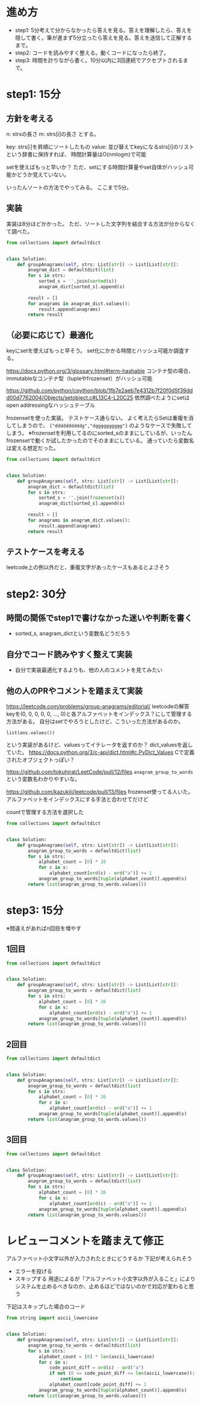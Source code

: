 # 進め方
- step1: 5分考えて分からなかったら答えを見る。答えを理解したら、答えを隠して書く。筆が進まず5分立ったら答えを見る。答えを送信して正解するまで。
- step2: コードを読みやすく整える。動くコードになったら終了。
- step3: 時間を計りながら書く。10分以内に3回連続でアクセプトされるまで。

# step1: 15分
## 方針を考える
n: strsの長さ
m: strs[i]の長さ
とする。

key: strs[i]を昇順にソートしたもの
value: 並び替えてkeyになるstrs[i]のリスト
という辞書に保持すれば、
時間計算量はO(nmlogm)で可能

setを使えばもっと早いか？
ただ、setにする時間計算量やset自体がハッシュ可能かどうか覚えていない。

いったんソートの方法でやってみる。
ここまで5分。

## 実装
実装は8分ほどかかった。
ただ、ソートした文字列を結合する方法が分からなくて調べた。

```python
from collections import defaultdict


class Solution:
    def groupAnagrams(self, strs: List[str]) -> List[List[str]]:
        anagram_dict = defaultdict(list)
        for s in strs:
            sorted_s = ''.join(sorted(s))
            anagram_dict[sorted_s].append(s)
        
        result = []
        for anagrams in anagram_dict.values():
            result.append(anagrams)
        return result

```


## （必要に応じて）最適化
keyにsetを使えばもっと早そう。
set化にかかる時間とハッシュ可能か調査する。

https://docs.python.org/3/glossary.html#term-hashable
コンテナ型の場合、immutableなコンテナ型（tupleやfrozenset）がハッシュ可能

https://github.com/python/cpython/blob/1fb7e2aeb7e4312b7f20f0d5f39ddd00d7762004/Objects/setobject.c#L13C4-L20C25
依然調べたようにsetはopen addressingなハッシュテーブル

frozensetを使った実装。
テストケース通らない。
よく考えたらSetは重複を消してしまうので、
`["ddddddddddg","dgggggggggg"]` 
のようなケースで失敗してしまう。
※frozensetを利用してるのにsorted_sのままにしているが、いったんfrozensetで動くか試したかったのでそのままにしている。
通っていたら変数名は変える想定だった。

```python
from collections import defaultdict


class Solution:
    def groupAnagrams(self, strs: List[str]) -> List[List[str]]:
        anagram_dict = defaultdict(list)
        for s in strs:
            sorted_s = ''.join(frozenset(s))
            anagram_dict[sorted_s].append(s)
        
        result = []
        for anagrams in anagram_dict.values():
            result.append(anagrams)
        return result

```

## テストケースを考える
leetcode上の例以外だと、重複文字があったケースもあるとよさそう

# step2: 30分
## 時間の関係でstep1で書けなかった迷いや判断を書く
- sorted_s, anagram_dictという変数名どうだろう

## 自分でコード読みやすく整えて実装
- 自分で実装最適化するよりも、他の人のコメントを見てみたい

## 他の人のPRやコメントを踏まえて実装
https://leetcode.com/problems/group-anagrams/editorial/
leetcodeの解答
keyを(0, 0, 0, 0, 0, ..., 0)と各アルファベットをインデックス？にして管理する方法がある。
自分はsetでやろうとしたけど、こういった方法があるのか。

```
list(ans.values())
```
という実装があるけど、valuesってイテレータを返すのか？
dict_valuesを返していた。
https://docs.python.org/3/c-api/dict.html#c.PyDict_Values
Cで定義されたオブジェクトっぽい？


https://github.com/tokuhirat/LeetCode/pull/12/files
`anagram_group_to_words` という変数名わかりやすいな。

https://github.com/kazukiii/leetcode/pull/13/files
frozenset使ってる人いた。
アルファベットをインデックスにする手法と合わせてだけど

countで管理する方法を選択した
```python
from collections import defaultdict


class Solution:
    def groupAnagrams(self, strs: List[str]) -> List[List[str]]:
        anagram_group_to_words = defaultdict(list)
        for s in strs:
            alphabet_count = [0] * 26
            for c in s:
                alphabet_count[ord(c) - ord("a")] += 1
            anagram_group_to_words[tuple(alphabet_count)].append(s)
        return list(anagram_group_to_words.values())
```

# step3: 15分
※間違えがあればn回目を増やす

## 1回目
```python
from collections import defaultdict


class Solution:
    def groupAnagrams(self, strs: List[str]) -> List[List[str]]:
        anagram_group_to_words = defaultdict(list)
        for s in strs:
            alphabet_count = [0] * 26
            for c in s:
                alphabet_count[ord(c) - ord("a")] += 1
            anagram_group_to_words[tuple(alphabet_count)].append(s)
        return list(anagram_group_to_words.values())
```

## 2回目
```python
from collections import defaultdict


class Solution:
    def groupAnagrams(self, strs: List[str]) -> List[List[str]]:
        anagram_group_to_words = defaultdict(list)
        for s in strs:
            alphabet_count = [0] * 26
            for c in s:
                alphabet_count[ord(c) - ord("a")] += 1
            anagram_group_to_words[tuple(alphabet_count)].append(s)
        return list(anagram_group_to_words.values())
```

## 3回目
```python
from collections import defaultdict


class Solution:
    def groupAnagrams(self, strs: List[str]) -> List[List[str]]:
        anagram_group_to_words = defaultdict(list)
        for s in strs:
            alphabet_count = [0] * 26
            for c in s:
                alphabet_count[ord(c) - ord("a")] += 1
            anagram_group_to_words[tuple(alphabet_count)].append(s)
        return list(anagram_group_to_words.values())
```

# レビューコメントを踏まえて修正
アルファベット小文字以外が入力されたときにどうするか
下記が考えられそう
- エラーを投げる
- スキップする
用途によるが「アルファベット小文字以外が入ること」によりシステムを止めるべきなのか、止めるほどではないのかで対応が変わると思う

下記はスキップした場合のコード
```python
from string import ascii_lowercase


class Solution:
    def groupAnagrams(self, strs: List[str]) -> List[List[str]]:
        anagram_group_to_words = defaultdict(list)
        for s in strs:
            alphabet_count = [0] * len(ascii_lowercase)
            for c in s:
                code_point_diff = ord(c) - ord("a") 
                if not (0 <= code_point_diff <= len(ascii_lowercase)):
                    continue
                alphabet_count[code_point_diff] += 1
            anagram_group_to_words[tuple(alphabet_count)].append(s)
        return list(anagram_group_to_words.values())
```